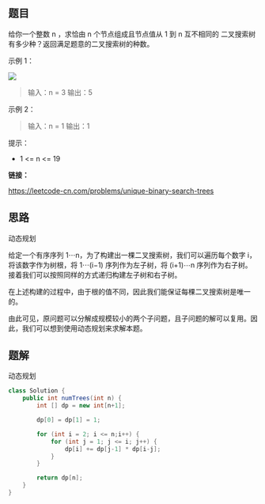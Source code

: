 ## 题目

给你一个整数 n ，求恰由 n 个节点组成且节点值从 1 到 n 互不相同的 二叉搜索树 有多少种？返回满足题意的二叉搜索树的种数。

 

示例 1：

![](https://assets.leetcode.com/uploads/2021/01/18/uniquebstn3.jpg)

> 输入：n = 3
> 输出：5

示例 2：

> 输入：n = 1
> 输出：1


提示：

* 1 <= n <= 19



**链接：**

https://leetcode-cn.com/problems/unique-binary-search-trees

## 思路

动态规划

给定一个有序序列 1⋯n，为了构建出一棵二叉搜索树，我们可以遍历每个数字 i，将该数字作为树根，将 1⋯(i−1) 序列作为左子树，将 (i+1)⋯n 序列作为右子树。接着我们可以按照同样的方式递归构建左子树和右子树。

在上述构建的过程中，由于根的值不同，因此我们能保证每棵二叉搜索树是唯一的。

由此可见，原问题可以分解成规模较小的两个子问题，且子问题的解可以复用。因此，我们可以想到使用动态规划来求解本题。

## 题解

动态规划

```java
class Solution {
    public int numTrees(int n) {
        int [] dp = new int[n+1];

        dp[0] = dp[1] = 1;

        for (int i = 2; i <= n;i++) {
            for (int j = 1; j <= i; j++) {
                dp[i] += dp[j-1] * dp[i-j];
            }
        }

        return dp[n];
    }
}
```


